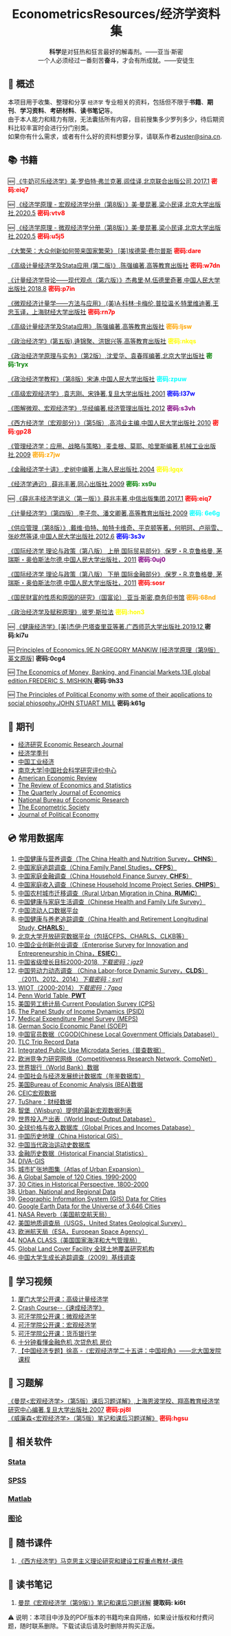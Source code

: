 <h1  align="center">EconometricsResources/经济学资料集</h1><p align="center"> <b>科学</b>是对狂热和狂言最好的解毒剂。——亚当·斯密<br> 一个人必须经过一番刻苦<b>奋斗</b>，才会有所成就。——安徒生</p>

:star2: 概述
-----------

本项目用于收集、整理和分享 `经济学` 专业相关的资料，包括但不限于**书籍**、**期刊**、**学习资料**、**考研材料**、**读书笔记**等。  
由于本人能力和精力有限，无法囊括所有内容，目前搜集多少罗列多少，待后期资料比较丰富时会进行分门别类。  
如果你有什么需求，或者有什么好的资料想要分享，请联系作者<zuster@sina.cn>.

:books: 书籍
------------
🆕 [《牛奶可乐经济学》美·罗伯特·弗兰克著,闾佳译,北京联合出版公司,2017.1](https://pan.baidu.com/s/1uLnNlQe9vAePd8Mu-YNelQ) <b style="color:red;">密码:eiq7</b>

🆕 [《经济学原理 - 宏观经济学分册（第8版）》美·曼昆著,梁小民译,北京大学出版社,2020.5](https://pan.baidu.com/s/1K9qRoU5ZpCUPjJmei1SrLA) <b style="color:red;">密码:vtv8</b>

🆕 [《经济学原理 - 微观经济学分册（第8版）》美·曼昆著,梁小民译,北京大学出版社,2020.5](https://pan.baidu.com/s/1sw3iGa9BDL0QMjYVzTljPQ) <b style="color:red;">密码:u5j5</b>

[《大繁荣：大众创新如何带来国家繁荣》 [美]埃德蒙·费尔普斯](https://pan.baidu.com/s/1dmjB7e2D6deAgetMq3CEDQ) <b style="color:red;">密码:dare</b>

[《高级计量经济学及Stata应用 (第二版)》,陈强编著,高等教育出版社](https://pan.baidu.com/s/17YE9lM6rUmUU8b-cfiDlcw) <b style="color:red;">密码:w7dn</b>

[《计量经济学导论——现代观点（第六版）》杰弗里·M.伍德里奇著,中国人民大学出版社,2018.8](https://pan.baidu.com/s/1rKjmA2oxwnjEXkBPBOYbGQ) <b style="color:red;">密码:p7in</b>

[《微观经济计量学——方法与应用》,(美)A·科林·卡梅伦,普拉温·K·特里维迪著,王忠玉译，上海财经大学出版社](https://pan.baidu.com/s/1CzQyJmpciIGmyOTkYMFp8g) <b style="color:red;">密码:rn7p</b>

[《高级计量经济学及Stata应用》,陈强编著,高等教育出版社](https://pan.baidu.com/s/1ZPMrdscmVGCFIg9bmp8b7w) <b style="color:orange;">密码:ljsw</b>

[《政治经济学》(第五版),逄锦聚、洪银兴等,高等教育出版社](https://pan.baidu.com/s/1SofCsrEz9S1Gr5AGBYKn-g) <b style="color:yellow;">密码:nkqs</b>

[《政治经济学原理与实务》（第2版）,沈爱华、袁春晖编著,北京大学出版社](https://pan.baidu.com/s/1JPNplrb20veyLtk4yDhR9g) <b style="color:green;">密码:1ryx</b>

[《政治经济学教程》（第8版）宋涛,中国人民大学出版社](https://pan.baidu.com/s/1INW5l86AP45YwfXW38QbTw) <b style="color:cyan;">密码:zpuw</b>

[《高级宏观经济学》,袁志刚、宋铮著,复旦大学出版社,2001](https://pan.baidu.com/s/1o-330_5zJbQ3cggEW1K42Q) <b style="color:blue;">密码:l37w</b>

[《图解微观、宏观经济学》,华经编著,经济管理出版社,2012](https://pan.baidu.com/s/1_nhuOxQYL-uHVxmPBO025Q) <b style="color:purple;">密码:s3vh</b>

[《西方经济学（宏观部分）》（第5版）,高鸿业主编,中国人民大学出版社,2010](https://pan.baidu.com/s/1VG1K1afQTH7pSBuv0uy7eA) <b style="color:red;">密码:gp28</b>

[《管理经济学：应用、战略与策略》,麦圭根、莫耶、哈里斯编著,机械工业出版社,2009](https://pan.baidu.com/s/11i0PtXL6-RTM3nFTmFJ1DQ) <b style="color:orange;">密码:z7jw</b>

[《金融经济学十讲》,史树中编著,上海人民出版社,2004](https://pan.baidu.com/s/1pC_eK56wnpCGxLTBEf4xGw) <b style="color:yellow;">密码:lgqx</b>

[《经济学通识》,薛兆丰著,同心出版社,2009](https://pan.baidu.com/s/1SLcde0_xIxJ_zKaD8FmReA) <b style="color:green;">密码: xs9u</b>

🆕 [《薛兆丰经济学讲义（第一版）》薛兆丰著,中信出版集团,2017.1](https://pan.baidu.com/s/1uLnNlQe9vAePd8Mu-YNelQ) <b style="color:red;">密码:eiq7</b>

[《计量经济学》（第四版）,李子奈、潘文卿著,高等教育出版社,2009](https://pan.baidu.com/s/10i2Dttmqox7XdNSDq00bUQ) <b style="color:cyan;">密码: 6e6g</b>

[《供应管理（第8版）》,戴维·伯特、帕特卡维奇、平克顿等著，何明珂、卢丽雪、张屹然等译,中国人民大学出版社,2012.6](https://pan.baidu.com/s/1N-ArK83cXxUVWyrnNKwgbQ) <b style="color:blue;">密码:3s3v</b>

[《国际经济学 理论与政策（第八版） 上册 国际贸易部分》,保罗・R.克鲁格曼, 茅瑞斯・奥伯斯法尔德,中国人民大学出版社，2011](https://pan.baidu.com/s/1FVyAh0ccAfTf8WRHwxfeug) <b style="color:purple;">密码:0uj0</b>

[《国际经济学 理论与政策（第八版） 下册 国际金融部分》,保罗・R.克鲁格曼, 茅瑞斯・奥伯斯法尔德,中国人民大学出版社，2011](https://pan.baidu.com/s/102OBtPSFUU2PashSTLUTQQ) <b style="color:red;">密码:sosr</b>

[《国民财富的性质和原因的研究》（国富论）,亚当·斯密,商务印书馆](https://pan.baidu.com/s/1VxNmBJhEQsmhEwRhW_-SrQ) <b style="color:orange;">密码:68nd</b>  

[《政治经济学及赋税原理》,彼罗·斯拉法](https://pan.baidu.com/s/1s8q8HAr9Ni1Z-n-4IBotoQ) <b style="color:yellow;">密码:hon3</b>

🆕 [ 《健康经济学》[美]杰伊·巴塔查里亚等著.广西师范大学出版社.2019.12 ](https://pan.baidu.com/s/1Rb05I0l3HPO7Z1PdvS1j3A) <b>密码:ki7u</b>

🆕 [ Principles of Economics.9E.N·GREGORY MANKIW [经济学原理（第9版）英文原版]](https://pan.baidu.com/s/1a88yMWyzQJFMoIK4LtYdDg) <b>密码:0cg4</b>

🆕 [ The Economics of Money, Banking, and Financial Markets.13E.global edition.FREDERIC S. MISHKIN ](https://pan.baidu.com/s/1I-5yb2Ee3CV9ZLV6aRevaw) <b>密码:9h33</b>

🆕 [ The Principles of Political Economy with some of their applications to social phiosophy.JOHN STUART MILL](https://pan.baidu.com/s/17K6bXkc4K4CeXQLNmyQIaw) <b>密码:k61g</b>

:newspaper: 期刊
----------------

-	[经济研究 Economic Research Journal](http://www.cesgw.cn/cn/default.aspx)  
-	[经济学季刊](https://www.nsd.pku.edu.cn/cbw/jjxjk/index.htm)  
-	[中国工业经济](http://www.ciejournal.org/)
-	[南京大学|中国社会科学研究评价中心](https://cssrac.nju.edu.cn/)
-	[American Economic Review](https://www.aeaweb.org/journals/aer)
-	[The Review of Economics and Statistics](https://www.mitpressjournals.org/loi/rest)  
-	[The Quarterly Journal of Economics](https://academic.oup.com/qje)
-	[National Bureau of Economic Research](https://www.nber.org/)
-	[The Econometric Society](https://www.econometricsociety.org/)
-	[Journal of Political Economy](https://www.journals.uchicago.edu/toc/jpe/current)

:cd: 常用数据库
---------------

1.	[中国健康与营养调查（The China Health and Nutrition Survey，**CHNS**）](https://www.cpc.unc.edu/projects/china/data)
2.	[中国家庭追踪调查（China Family Panel Studies，**CFPS**）](https://opendata.pku.edu.cn/dataverse/CFPS)
3.	[中国家庭金融调查（China Household Finance Survey, **CHFS**）](http://chfs.swufe.edu.cn/)
4.	[中国家庭收入调查（Chinese Household Income Project Series, **CHIPS**）](http://www.icpsr.umich.edu/icpsrweb/ICPSR/series/00243)
5.	[中国农村城市迁移调查（Rural Urban Migration in China, **RUMiC**）](http://idsc.iza.org/?page=27&id=58)
6.	[中国健康与家庭生活调查（Chinese Health and Family Life Survey）]()
7.	[中国流动人口数据平台](http://www.chinaldrk.org.cn)
8.	[中国健康与养老追踪调查（China Health and Retirement Longitudinal Study, **CHARLS**）](https://opendata.pku.edu.cn/dataverse/CHARLS)
9.	[北京大学开放研究数据平台（包括CFPS、CHARLS、CLKB等）](https://opendata.pku.edu.cn/)
10.	[中国企业创新创业调查（Enterprise Survey for Innovation and Entrepreneurship in China，**ESIEC**）](https://opendata.pku.edu.cn/dataverse/esiec)
11.	[中国省级增长目标2000-2018, *下载密码：jgz9*](https://pan.baidu.com/s/1QyOrNphbfgFLjFzqAmmf_Q)
12.	[中国劳动力动态调查 （China Labor-force Dynamic Survey，**CLDS**）（2011、2012、2014）*下载密码：svrl*](https://pan.baidu.com/s/1QO8jxlXiBsleO3RcUN9Hjw)
13.	[WIOT（2000-2014）*下载密码：7gpa*](https://pan.baidu.com/s/1bOT6sjRNEfxQbixZdUJO0A)
14.	[Penn World Table, **PWT**](https://www.rug.nl/ggdc/productivity/pwt/)
15.	[美国劳工统计局·Current Population Survey (CPS)](https://www.bls.gov/cps/)
16.	[The Panel Study of Income Dynamics (PSID)](http://psidonline.isr.umich.edu/)
17.	[Medical Expenditure Panel Survey (MEPS)](http://meps.ahrq.gov/mepsweb/about_meps/survey_back.jsp)
18.	[German Socio Economic Panel (SOEP)](http://www.diw.de/en/diw_02.c.222857.en/documents.html)
19.	[中国官员数据（CGOD(Chinese Local Government Officials Database)）](http://sijichun.pro/www.govofficial.com)
20.	[TLC Trip Record Data](http://www.nyc.gov/html/tlc/html/about/trip_record_data.shtml)
21.	[Integrated Public Use Microdata Series（普查数据）](https://international.ipums.org/international/l)
22.	[欧洲竞争力研究网络（Competitiveness Research Network, CompNet）](http://www.comp-net.org/)
23.	[世界银行（World Bank）数据](http://data.worldbank.org/)
24.	[中国社会与经济发展统计数据库（年鉴数据库）](http://tongji.cnki.net/kns55/index.aspx)
25.	[美国Bureau of Economic Analysis (BEA)数据](http://www.bea.gov/index.htm)
26.	[CEIC宏观数据](https://www.ceicdata.com/zh-hans)
27.	[TuShare：财经数据](http://tushare.org/index.html)
28.	[智堡（Wisburg）提供的最新宏观数据列表](http://www.wisburg.com/data/)
29.	[世界投入产出表（World Input-Output Database）](http://www.wiod.org/new_site/home.htm)
30.	[全球价格与收入数据库（Global Prices and Incomes Database）](http://gpih.ucdavis.edu/Datafilelist.htm#)
31.	[中国历史地理（China Historical GIS）](http://www.fas.harvard.edu/~chgis/)
32.	[中国当代政治运动史数据库](http://ccrd.usc.cuhk.edu.hk/Default.aspx)
33.	[金融历史数据（Historical Financial Statistics）](http://www.centerforfinancialstability.org/hfs.php)
34.	[DIVA-GIS](http://www.diva-gis.org/data/)
35.	[城市扩张地图集（Atlas of Urban Expansion）](http://www.lincolninst.edu/subcenters/atlas-urban-expansion/Default.aspx)
36.	[A Global Sample of 120 Cities, 1990-2000](http://www.lincolninst.edu/subcenters/atlas-urban-expansion/global-sample-cities.aspx)
37.	[30 Cities in Historical Perspective, 1800-2000](http://www.lincolninst.edu/subcenters/atlas-urban-expansion/historical-sample-cities.aspx)
38.	[Urban, National and Regional Data](http://www.lincolninst.edu/subcenters/atlas-urban-expansion/urban-national-data-tables.aspx)
39.	[Geographic Information System (GIS) Data for Cities](http://www.lincolninst.edu/subcenters/atlas-urban-expansion/gis-data.aspx)
40.	[Google Earth Data for the Universe of 3,646 Cities](http://www.lincolninst.edu/subcenters/atlas-urban-expansion/google-earth-data.aspx)
41.	[NASA Reverb（美国航空航天局）](http://reverb.echo.nasa.gov/reverb/)
42.	[美国地质调查局（USGS，United States Geological Survey）](http://earthexplorer.usgs.gov/)
43.	[欧洲航天局（ESA，European Space Agency）](https://scihub.copernicus.eu/dhus/#/home)
44.	[NOAA CLASS（美国国家海洋和大气管理局）](http://www.class.ncdc.noaa.gov/saa/products/welcome;jsessionid=B3B84D7D221AF40B4FC13BBAEADB34C0)
45.	[Global Land Cover Facility 全球土地覆盖研究机构](http://landcover.org/)
46.	[中国大学生成长追踪调查（2009）基线调查 ](https://pan.baidu.com/s/1ClqSGs1Oik5UCTxFuQePLg)

:movie_camera: 学习视频
-----------------------

1. [厦门大学公开课：高级计量经济学](http://open.163.com/newview/movie/courseintro?newurl=%2Fspecial%2Fcuvocw%2Fxiadagaojijiliangjingji.html)
2. [Crash Course--《速成经济学》](http://open.163.com/newview/movie/free?pid=MBGQ1VONR&mid=MBGQ259M4)
3. [可汗学院公开课：微观经济学](http://open.163.com/newview/movie/courseintro?newurl=%2Fspecial%2FKhan%2Fmicroeconomics.html)
4. [可汗学院公开课：宏观经济学](http://open.163.com/newview/movie/courseintro?newurl=%2Fspecial%2FKhan%2Fmacroeconomics.html)
5. [可汗学院公开课：货币银行学](http://open.163.com/newview/movie/courseintro?newurl=%2Fspecial%2FKhan%2Fbankingandmoney.html)
6. [十分钟看懂金融危机 次贷危机 房价](http://www.iqiyi.com/w_19rre7gwe9.html)  
7. [【中国经济专题】徐高 -《宏观经济学二十五讲：中国视角》——北大国发院课程](https://www.bilibili.com/video/av70557114/)

:page_facing_up: 习题解
------

[《曼昆<宏观经济学>（第5版）课后习题详解》,上海恩波学校、翔高教育经济学研究中心编著,复旦大学出版社,2007](https://pan.baidu.com/s/1qmvg_99qzMN7uwaKu70_Xg) <b style="color:red;">密码:pj8l</b>  
[《威廉森<宏观经济学>（第5版）笔记和课后习题详解》](https://pan.baidu.com/s/1k8wTY4cMP6J9BPKKvE6log) <b style="color:red;">密码:hgsu</b>

:floppy_disk: 相关软件
--------

### [Stata](Soft/Stata.md)

### [SPSS](Soft/Spss.md)

### [Matlab](Soft/Matlab.md)

### [图论](Soft/GraphTheory.md)

:book: 随书课件
-----------
1. [《西方经济学》马克思主义理论研究和建设工程重点教材-课件](Courseware/《西方经济学》马克思主义理论研究和建设工程重点教材-课件/README.md)

:notebook_with_decorative_cover: 读书笔记
-----------------------------------------
1. [曼昆《宏观经济学（第9版）》笔记和课后习题详解](https://pan.baidu.com/s/1hrrm-63NwfklLplF-TiwCQ) <b>提取码: ki6t</b>

⚠ 说明：本项目中涉及的PDF版本的书籍均来自网络，如果设计版权和付费问题，随时联系删除。下载试读后请及时删除并购买正版。